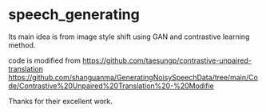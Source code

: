 # speech_generating

Its main idea is from image style shift using GAN and contrastive learning method.

code is modified from https://github.com/taesungp/contrastive-unpaired-translation
                    https://github.com/shanguanma/GeneratingNoisySpeechData/tree/main/Code/Contrastive%20Unpaired%20Translation%20-%20Modifie

Thanks for their excellent work.
